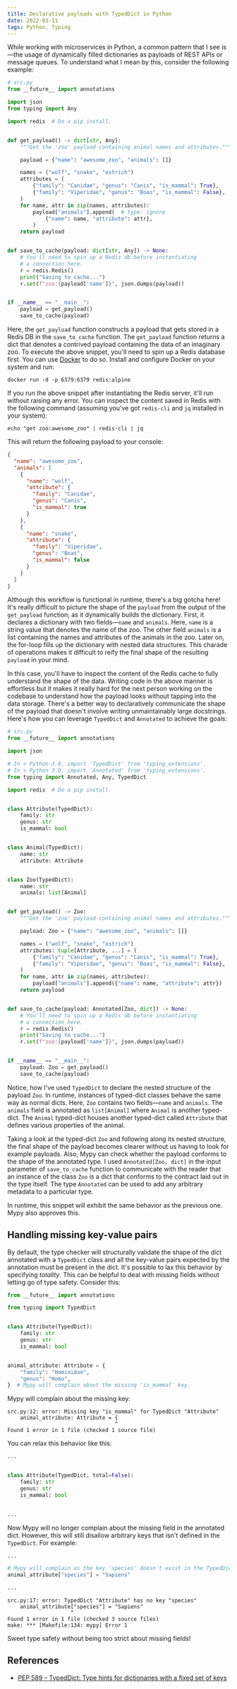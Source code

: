 ```yaml
---
title: Declarative payloads with TypedDict in Python
date: 2022-03-11
tags: Python, Typing
---
```


While working with microservices in Python, a common pattern that I see is—the usage of dynamically filled dictionaries as payloads of REST APIs or message queues. To understand what I mean by this, consider the following example:


```python
# src.py
from __future__ import annotations

import json
from typing import Any

import redis  # Do a pip install.


def get_payload() -> dict[str, Any]:
    """Get the 'zoo' payload containing animal names and attributes."""

    payload = {"name": "awesome_zoo", "animals": []}

    names = ("wolf", "snake", "ostrich")
    attributes = (
        {"family": "Canidae", "genus": "Canis", "is_mammal": True},
        {"family": "Viperidae", "genus": "Boas", "is_mammal": False},
    )
    for name, attr in zip(names, attributes):
        payload["animals"].append(  # type: ignore
            {"name": name, "attribute": attr},
        )
    return payload


def save_to_cache(payload: dict[str, Any]) -> None:
    # You'll need to spin up a Redis db before instantiating
    # a connection here.
    r = redis.Redis()
    print("Saving to cache...")
    r.set(f"zoo:{payload['name']}", json.dumps(payload))


if __name__ == "__main__":
    payload = get_payload()
    save_to_cache(payload)
```

Here, the `get_payload` function constructs a payload that gets stored in a Redis DB in the `save_to_cache` function. The `get_payload` function returns a dict that denotes a contrived payload containing the data of an imaginary zoo. To execute the above snippet, you'll need to spin up a Redis database first. You can use [Docker](https://www.docker.com/) to do so. Install and configure Docker on your system and run:

```
docker run -d -p 6379:6379 redis:alpine
```

If you run the above snippet after instantiating the Redis server, it'll run without raising any error. You can inspect the content saved in Redis with the following command (assuming you've got `redis-cli` and `jq` installed in your system):

```
echo "get zoo:awesome_zoo" | redis-cli | jq
```

This will return the following payload to your console:

```json
{
  "name": "awesome_zoo",
  "animals": [
    {
      "name": "wolf",
      "attribute": {
        "family": "Canidae",
        "genus": "Canis",
        "is_mammal": true
      }
    },
    {
      "name": "snake",
      "attribute": {
        "family": "Viperidae",
        "genus": "Boas",
        "is_mammal": false
      }
    }
  ]
}
```

Although this workflow is functional in runtime, there's a big gotcha here! It's really difficult to picture the shape of the `payload` from the output of the `get_payload` function; as it dynamically builds the dictionary. First, it declares a dictionary with two fields—`name` and `animals`. Here, `name` is a string value that denotes the name of the zoo. The other field `animals` is a list containing the names and attributes of the animals in the zoo. Later on, the for-loop fills up the dictionary with nested data structures. This charade of operations makes it difficult to reify the final shape of the resulting `payload` in your mind.

In this case, you'll have to inspect the content of the Redis cache to fully understand the shape of the data. Writing code in the above manner is effortless but it makes it really hard for the next person working on the codebase to understand how the payload looks without tapping into the data storage. There's a better way to declaratively communicate the shape of the payload that doesn't involve writing unmaintainably large docstrings. Here's how you can leverage `TypedDict` and `Annotated` to achieve the goals:

```python
# src.py
from __future__ import annotations

import json

# In < Python 3.8, import 'TypedDict' from 'typing_extensions'.
# In < Python 3.9, import 'Annotated' from 'typing_extensions'.
from typing import Annotated, Any, TypedDict

import redis  # Do a pip install.


class Attribute(TypedDict):
    family: str
    genus: str
    is_mammal: bool


class Animal(TypedDict):
    name: str
    attribute: Attribute


class Zoo(TypedDict):
    name: str
    animals: list[Animal]


def get_payload() -> Zoo:
    """Get the 'zoo' payload containing animal names and attributes."""

    payload: Zoo = {"name": "awesome_zoo", "animals": []}

    names = ("wolf", "snake", "ostrich")
    attributes: tuple[Attribute, ...] = (
        {"family": "Canidae", "genus": "Canis", "is_mammal": True},
        {"family": "Viperidae", "genus": "Boas", "is_mammal": False},
    )
    for name, attr in zip(names, attributes):
        payload["animals"].append({"name": name, "attribute": attr})
    return payload


def save_to_cache(payload: Annotated[Zoo, dict]) -> None:
    # You'll need to spin up a Redis db before instantiating
    # a connection here.
    r = redis.Redis()
    print("Saving to cache...")
    r.set(f"zoo:{payload['name']}", json.dumps(payload))


if __name__ == "__main__":
    payload: Zoo = get_payload()
    save_to_cache(payload)
```

Notice, how I've used `TypedDict` to declare the nested structure of the payload `Zoo`. In runtime, instances of typed-dict classes behave the same way as normal dicts. Here, `Zoo` contains two fields—`name` and `animals`. The `animals` field is annotated as `list[Animal]` where `Animal` is another typed-dict. The `Animal` typed-dict houses another typed-dict called `Attribute` that defines various properties of the animal.

Taking a look at the typed-dict `Zoo` and following along its nested structure, the final shape of the payload becomes clearer without us having to look for example payloads. Also, Mypy can check whether the payload conforms to the shape of the annotated type. I used `Annotated[Zoo, dict]` in the input parameter of `save_to_cache`  function to communicate with the reader that an instance of the class `Zoo` is a dict that conforms to the contract laid out in the type itself. The type `Annotated` can be used to add any arbitrary metadata to a particular type.

In runtime, this snippet will exhibit the same behavior as the previous one. Mypy also approves this.

## Handling missing key-value pairs

By default, the type checker will structurally validate the shape of the dict annotated with a `TypedDict` class and all the key-value pairs expected by the annotation must be present in the dict. It's possible to lax this behavior by specifying *totality*. This can be helpful to deal with missing fields without letting go of type safety. Consider this:

```python
from __future__ import annotations

from typing import TypedDict


class Attribute(TypedDict):
    family: str
    genus: str
    is_mammal: bool


animal_attribute: Attribute = {
    "family": "Hominidae",
    "genus": "Homo",
}  # Mypy will complain about the missing 'is_mammal' key.
```

Mypy will complain about the missing key:

```
src.py:12: error: Missing key "is_mammal" for TypedDict "Attribute"
    animal_attribute: Attribute = {
                                  ^
Found 1 error in 1 file (checked 1 source file)
```

You can relax this behavior like this:

```python
...


class Attribute(TypedDict, total=False):
    family: str
    genus: str
    is_mammal: bool


...
```

Now Mypy will no longer complain about the missing field in the annotated dict. However, this will still disallow arbitrary keys that isn't defined in the `TypedDict`. For example:

```python
...

# Mypy will complain as the key 'species' doesn't exist in the TypedDict.
animal_attribute["species"] = "Sapiens"

...
```

```
src.py:17: error: TypedDict "Attribute" has no key "species"
    animal_attribute["species"] = "Sapiens"
                    ^
Found 1 error in 1 file (checked 3 source files)
make: *** [Makefile:134: mypy] Error 1

```

Sweet type safety without being too strict about missing fields!

## References

* [PEP 589 – TypedDict: Type hints for dictionaries with a fixed set of keys](https://peps.python.org/pep-0589/)
